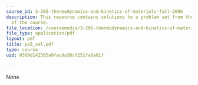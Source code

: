 ```yaml
---
course_id: 3-205-thermodynamics-and-kinetics-of-materials-fall-2006
description: This resource contains solutions to a problem set from the kinetics segment
  of the course.
file_location: /coursemedia/3-205-thermodynamics-and-kinetics-of-materials-fall-2006/0369d142505a9facda38cf251fa6a81f_ps8_sol.pdf
file_type: application/pdf
layout: pdf
title: ps8_sol.pdf
type: course
uid: 0369d142505a9facda38cf251fa6a81f

---
```

None